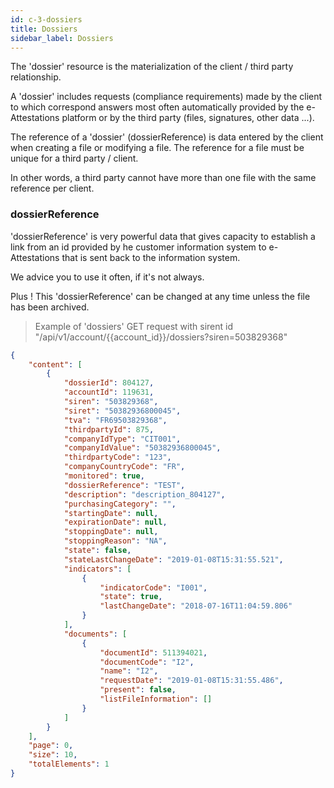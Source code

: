 ```yaml
---
id: c-3-dossiers
title: Dossiers
sidebar_label: Dossiers
---
```


The 'dossier' resource is the materialization of the client / third party relationship.

A 'dossier' includes requests (compliance requirements) made by the client to which correspond answers most often automatically provided by the e-Attestations platform or by the third party (files, signatures, other data ...).

The reference of a 'dossier' (dossierReference) is data entered by the client when creating a file or modifying a file. The reference for a file must be unique for a third party / client. 

In other words, a third party cannot have more than one file with the same reference per client.

### dossierReference

'dossierReference' is very powerful data that gives capacity to establish a link from an id provided by he customer information system to e-Attestations that is sent back to the information system.

We advice you to use it often, if it's not always.

Plus ! This 'dossierReference' can be changed at any time unless the file has been archived.


> Example of 'dossiers' GET request with sirent id "/api/v1/account/{{account_id}}/dossiers?siren=503829368"

```json
{
    "content": [
        {
            "dossierId": 804127,
            "accountId": 119631,
            "siren": "503829368",
            "siret": "50382936800045",
            "tva": "FR69503829368",
            "thirdpartyId": 875,
            "companyIdType": "CIT001",
            "companyIdValue": "50382936800045",
            "thirdpartyCode": "123",
            "companyCountryCode": "FR",
            "monitored": true,
            "dossierReference": "TEST",
            "description": "description_804127",
            "purchasingCategory": "",
            "startingDate": null,
            "expirationDate": null,
            "stoppingDate": null,
            "stoppingReason": "NA",
            "state": false,
            "stateLastChangeDate": "2019-01-08T15:31:55.521",
            "indicators": [
                {
                    "indicatorCode": "I001",
                    "state": true,
                    "lastChangeDate": "2018-07-16T11:04:59.806"
                }
            ],
            "documents": [
                {
                    "documentId": 511394021,
                    "documentCode": "I2",
                    "name": "I2",
                    "requestDate": "2019-01-08T15:31:55.486",
                    "present": false,
                    "listFileInformation": []
                }
            ]
        }
    ],
    "page": 0,
    "size": 10,
    "totalElements": 1
}
```
